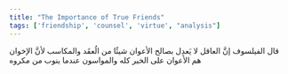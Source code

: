 ```yaml
---
title: "The Importance of True Friends"
tags: ['friendship', 'counsel', 'virtue', "analysis"]
---
```


 قال الفيلسوف إنَّ العاقل لا يَعدِل بصالح الأعوان شيئًا من الُعقَد والمكاسب لأنَّ الإخوان هم الأعوان على الخير كله والمواسون عندما ينوب من مكروه

